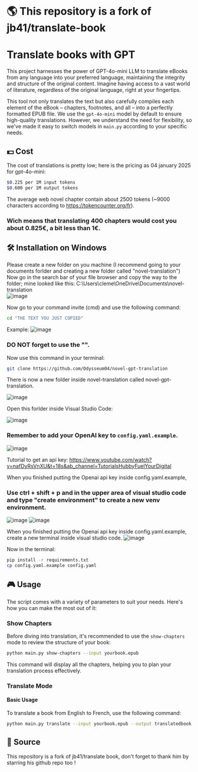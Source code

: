 # 🌎 This repository is a fork of jb41/translate-book

# Translate books with GPT

This project harnesses the power of GPT-4o-mini LLM to translate eBooks from any language into your preferred language, maintaining the integrity and structure of the original content. Imagine having access to a vast world of literature, regardless of the original language, right at your fingertips.

This tool not only translates the text but also carefully compiles each element of the eBook – chapters, footnotes, and all – into a perfectly formatted EPUB file. We use the `gpt-4o-mini` model by default to ensure high-quality translations. However, we understand the need for flexibility, so we've made it easy to switch models in `main.py` according to your specific needs.


## 💵 Cost

The cost of translations is pretty low; here is the pricing as 04 january 2025 for gpt-4o-mini:

```bash
$0.225 per 1M input tokens
$0.600 per 1M output tokens
```


The average web novel chapter contain about 2500 tokens (~9000 characters according to https://tokencounter.org/fr). 
### Wich means that translating 400 chapters would cost you about 0.825€, a bit less than 1€.


## 🛠️ Installation on Windows

Please create a new folder on you machine (I recommend going to your documents forlder and creating a new folder called "novel-translation")
Now go in the search bar of your file browser and copy the way to the folder;
mine looked like this: C:\Users\cleme\OneDrive\Documents\novel-translation\
![image](https://github.com/user-attachments/assets/c8a055d3-40c8-40eb-bf75-142e3ef80924)


Now go to your command invite (cmd) and use the following command:

```bash
cd "THE TEXT YOU JUST COPIED"
```


Example: ![image](https://github.com/user-attachments/assets/df074010-a5b2-4d40-9aca-6661654a6919)


### DO NOT forget to use the "".


Now use this command in your terminal:

```bash
git clone https://github.com/Odysseum04/novel-gpt-translation
```


There is now a new folder inside novel-translation called novel-gpt-translation.


![image](https://github.com/user-attachments/assets/c376eb2d-74ed-4c53-a2af-7b10af2b5dbb)


Open this forlder inside Visual Studio Code:


![image](https://github.com/user-attachments/assets/6ed0c2a4-75b9-4eaf-8849-1f6831c10a7f)




### Remember to add your OpenAI key to `config.yaml.example`.
![image](https://github.com/user-attachments/assets/9d2120b2-56bd-48b0-9e01-5847b9781960)


Tutorial to get an api key:
https://www.youtube.com/watch?v=nafDyRsVnXU&t=18s&ab_channel=TutorialsHubbyFuelYourDigital


When you finished putting the Openai api key inside config.yaml.example,
### Use ctrl + shift + p and in the upper area of visual studio code and type "create environment" to create a new venv environment.
![image](https://github.com/user-attachments/assets/a119c64b-3313-4bce-a644-8932e49f637a)
![image](https://github.com/user-attachments/assets/6ac17cf3-8b21-4c80-b61c-8749b0ba6b79)


When you finished putting the Openai api key inside config.yaml.example, create a new terminal inside visual studio code.
![image](https://github.com/user-attachments/assets/a09763a7-115b-4782-b24b-c630d5e8d3f4)


Now in the terminal:
```bash
pip install -r requirements.txt
cp config.yaml.example config.yaml
```


## 🎮 Usage

The script comes with a variety of parameters to suit your needs. Here's how you can make the most out of it:

### Show Chapters

Before diving into translation, it's recommended to use the `show-chapters` mode to review the structure of your book:

```bash
python main.py show-chapters --input yourbook.epub
```

This command will display all the chapters, helping you to plan your translation process effectively.

### Translate Mode

#### Basic Usage

To translate a book from English to French, use the following command:

```bash
python main.py translate --input yourbook.epub --output translatedbook.epub --config config.yaml --from-chapter 13 --to-chapter 37 --from-lang EN --to-lang FR
```




## 🤝 Source
This repository is a fork of jb41/translate book, don't forget to thank him by starring his github repo too !
